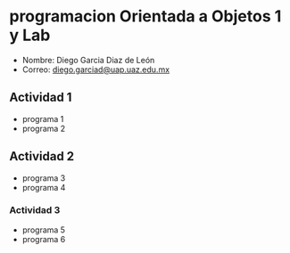 # programacion Orientada a Objetos 1 y Lab

- Nombre: Diego Garcia Diaz de León
- Correo: diego.garciad@uap.uaz.edu.mx

## Actividad 1
- programa 1
- programa 2

## Actividad 2
- programa 3
- programa 4

### Actividad 3
- programa 5
- programa 6